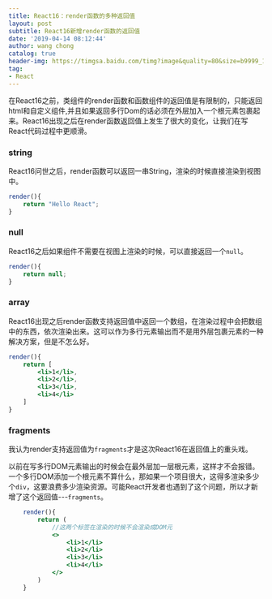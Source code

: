 ```yaml
---
title: React16：render函数的多种返回值
layout: post
subtitle: React16新增render函数的返回值
date: '2019-04-14 08:12:44'
author: wang chong
catalog: true
header-img: https://timgsa.baidu.com/timg?image&quality=80&size=b9999_10000&sec=1553337506344&di=e4bad495d76574ca77897e2d0e0e6134&imgtype=0&src=http%3A%2F%2Fs1.51cto.com%2Fwyfs02%2FM01%2F88%2F7F%2FwKiom1f55HCSS-DrAACSkyHme8o914.png-wh_651x-s_1436211364.png
tag:
- React
---
```


在React16之前，类组件的render函数和函数组件的返回值是有限制的，只能返回html和自定义组件,并且如果返回多行Dom的话必须在外层加入一个根元素包裹起来。React16出现之后在render函数返回值上发生了很大的变化，让我们在写React代码过程中更顺滑。

### string
React16问世之后，render函数可以返回一串String，渲染的时候直接渲染到视图中。
```js
render(){
    return "Hello React";
}
```
### null
React16之后如果组件不需要在视图上渲染的时候，可以直接返回一个`null`。
```js
render(){
    return null;
}
```
### array
React16出现之后render函数支持返回值中返回一个数组，在渲染过程中会把数组中的东西，依次渲染出来。这可以作为多行元素输出而不是用外层包裹元素的一种解决方案，但是不怎么好。
```jsx
render(){
    return [
        <li>1</li>,
        <li>2</li>,
        <li>3</li>,
        <li>4</li>
    ]
}
```

### fragments
我认为render支持返回值为`fragments`才是这次React16在返回值上的重头戏。

以前在写多行DOM元素输出的时候会在最外层加一层根元素，这样才不会报错。一个多行DOM添加一个根元素不算什么，那如果一个项目很大，这得多渲染多少个`div`，这要浪费多少渲染资源。可能React开发者也遇到了这个问题，所以才新增了这个返回值---`fragments`。
```jsx
    render(){
        return (
            //这两个标签在渲染的时候不会渲染成DOM元
            <>
                <li>1</li>
                <li>2</li>
                <li>3</li>
                <li>4</li>
            </>
        )
    }
```